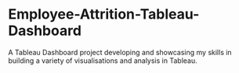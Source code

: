# Employee-Attrition-Tableau-Dashboard
A Tableau Dashboard project developing and showcasing my skills in building a variety of visualisations and analysis in Tableau. 

